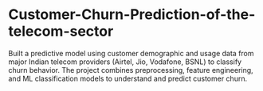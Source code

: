 # Customer-Churn-Prediction-of-the-telecom-sector
Built a predictive model using customer demographic and usage data from major Indian telecom providers (Airtel, Jio, Vodafone, BSNL) to classify churn behavior. The project combines preprocessing, feature engineering, and ML classification models to understand and predict customer churn.
